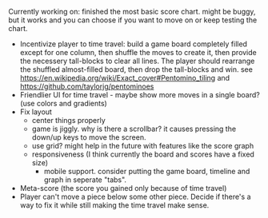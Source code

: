 Currently working on: finished the most basic score chart. might be buggy, but it works and you can choose if you want to move on or keep testing the chart.


* Incentivize player to time travel: build a game board completely filled except for one column, then shuffle the moves to create it, then provide the necessery tall-blocks to clear all lines. The player should rearrange the shuffled almost-filled board, then drop the tall-blocks and win. see https://en.wikipedia.org/wiki/Exact_cover#Pentomino_tiling and https://github.com/taylorjg/pentominoes
* Friendlier UI for time travel - maybe show more moves in a single board? (use colors and gradients)
* Fix layout
  * center things properly
  * game is jiggly. why is there a scrollbar? it causes pressing the down/up keys to move the screen.
  * use grid? might help in the future with features like the score graph
  * responsiveness (I think currently the board and scores have a fixed size)
    * mobile support. consider putting the game board, timeline and graph in seperate "tabs".
* Meta-score (the score you gained only because of time travel)
* Player can't move a piece below some other piece. Decide if there's a way to fix it while still making the time travel make sense.